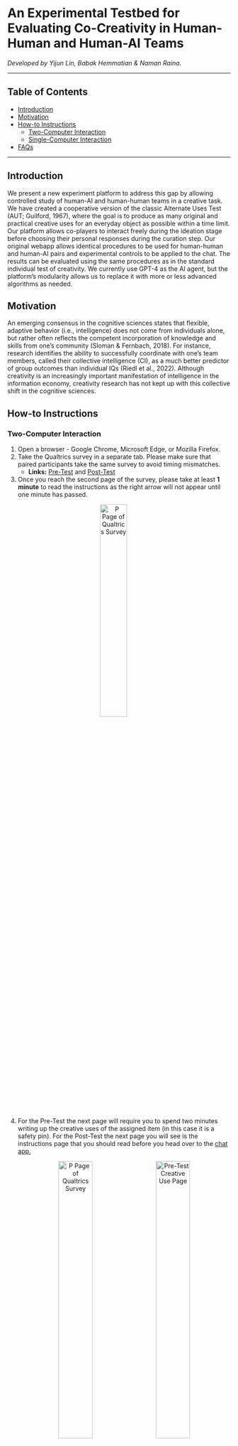 # An Experimental Testbed for Evaluating Co-Creativity in Human-Human and Human-AI Teams

*Developed by Yijun Lin, Babak Hemmatian & Naman Raina.*

---

## Table of Contents

- [Introduction](#introduction)
- [Motivation](#motivation)
- [How-to Instructions](#how-to-instructions)
  - [Two-Computer Interaction](#two-computer-interaction)
  - [Single-Computer Interaction](#single-computer-interaction)
- [FAQs](#faqs)

---

## Introduction

We present a new experiment platform to address this gap by allowing controlled study of human-AI and human-human teams in a creative task. We have created a cooperative version of the classic Alternate Uses Test (AUT; Guilford, 1967), where the goal is to produce as many original and practical creative uses for an everyday object as possible within a time limit. Our platform allows co-players to interact freely during the ideation stage before choosing their personal responses during the curation step. Our original webapp allows identical procedures to be used for human-human and human-AI pairs and experimental controls to be applied to the chat. The results can be evaluated using the same procedures as in the standard individual test of creativity. We currently use GPT-4 as the AI agent, but the platform’s modularity allows us to replace it with more or less advanced algorithms as needed.

## Motivation

An emerging consensus in the cognitive sciences states that flexible, adaptive behavior (i.e., intelligence) does not come from individuals alone, but rather often reflects the competent incorporation of knowledge and skills from one’s community (Sloman & Fernbach, 2018). For instance, research identifies the ability to successfully coordinate with one’s team members, called their collective intelligence (CI), as a much better predictor of group outcomes than individual IQs (Riedl et al., 2022). Although creativity is an increasingly important manifestation of intelligence in the information economy, creativity research has not kept up with this collective shift in the cognitive sciences.

## How-to Instructions

### Two-Computer Interaction

1. Open a browser - Google Chrome, Microsoft Edge, or Mozilla Firefox.
2. Take the Qualtrics survey in a separate tab. Please make sure that paired participants take the same survey to avoid timing mismatches.
   - **Links:** [Pre-Test](https://illinois.qualtrics.com/jfe/form/SV_eFeqLBEoz6mqcaq) and [Post-Test](https://illinois.qualtrics.com/jfe/form/SV_cNfEeh6SoG0OnnU)
3. Once you reach the second page of the survey, please take at least **1 minute** to read the instructions as the right arrow will not appear until one minute has passed.

<p align="center">
  <img src="content/third_qualtrics_one_minute.png" alt="P Page of Qualtrics Survey" width="35%" style="margin-right: 5%;">
</p>

4. For the Pre-Test the next page will require you to spend two minutes writing up the creative uses of the assigned item (in this case it is a safety pin).
   For the Post-Test the next page you will see is the instructions page that you should read before you head over to the [chat app.](https://aicreativity-frontend.onrender.com)

    <p align="center">
    <img src="content/fourth_qualtrics_pre.png" alt="P Page of Qualtrics Survey" width="40%" style="margin-right: 5%;">
    <img src="content/fifth_qualtrics_pre.png" alt="Pre-Test Creative Use Page" width="40%">
  </p>
  <p align="center">
    <em>Pre Test</em> &nbsp;&nbsp;&nbsp;&nbsp; <em>Post Test</em>
  </p>


5. For the Pre-Test you will see the following page. Please read the instructions **carefully** and use this link for the [chat app.](https://aicreativity-frontend.onrender.com)
For the Post-Test, after you are done with Round 1, please spend 5 minutes writing in detail to answer the prompt below.

   <p align="center">
    <img src="content/fifth_qualtrics_pre.png" alt="P Page of Qualtrics Survey" width="40%" style="margin-right: 5%;">
    <img src="content/sixth_qualtrics_pre.png" alt="Pre-Test Creative Use Page" width="40%">
  </p>
  <p align="center">
    <em>Pre Test</em> &nbsp;&nbsp;&nbsp;&nbsp; <em>Post Test</em>
  </p>

6. For the Pre-Test, once you are done with Round 1, please spend 5 minutes writing in detail to answer the prompt below. For the Post-Test, please follow the instructions below and begin matching again for the next round. 
    <p align="center">
    <img src="content/sixth_qualtrics_pre.png" alt="P Page of Qualtrics Survey" width="40%" style="margin-right: 5%;">
    <img src="content/seventh_qualtrics_pre.png" alt="Pre-Test Creative Use Page" width="40%">
  </p>
  <p align="center">
    <em>Pre Test</em> &nbsp;&nbsp;&nbsp;&nbsp; <em>Post Test</em>
  </p>

7. For the Pre-Test, please follow the instructions below and begin matching again for the next round. The above steps need to be repeated for both Pre/Post-Test until the end of the third round.

   <p align="center">
     <img src="content/seventh_qualtrics_pre.png" alt="Pre Test 2 Page" width="40%">
     <br>
     <em>Pre Test</em>
   </p>

8. The rest of the survey has very clear instructions and is easy to follow - if there are any questions please see the FAQs section.

### Single-Computer Interaction
1. Create two new tabs.
2. In both, head over to the [chat app](https://aicreativity-frontend.onrender.com/).
3. Please login or register with **two different** profiles when the login page appears. Also, make sure the usernames and avatars chosen are easy to identify.
4. Once the chat app page shows up, select 'match' in the top-left corner in both tabs.
5. Either use
## FAQs
### Where can I find the constant responses?
The link is [here.](https://github.com/foogeeks/AI-creativity/blob/3condition/server/config/constResponse.js)
### How do I match and chat?
1. Head over to the [chat app](https://aicreativity-frontend.onrender.com/).
2. You will be prompted to the following page:

   <p align="center">
     <img src="content/faq1.png" alt="Pre-Test Part 2 Page" width="800">
     <br>
     <em>Login Page for Chat App</em>
   </p>

3. Enter your information (note that registration requires a password confirmation).
4. Choose an avatar and type in your name as shown below:

   <p align="center">
     <img src="content/faq2.png" alt="Pre-Test Part 2 Page" width="400">
     <br>
     <em>Enter Name & Choose Avatar</em>
   </p>

5. You will see this screen (do refresh so that you can see the avatar on the top right). Click on "match".

   <p align="center">
     <img src="content/faq3.png" alt="Pre-Test Part 2 Page" width="1000">
     <br>
     <em>Match Page</em>
   </p>
   
7. You will be directed to the chat screen. Type "ready" to get started.

    <p align="center">
     <img src="content/faq4.png" alt="Pre-Test Part 2 Page" width="1000">
     <br>
     <em>Chat Page</em>
   </p>
   
### The chat app is unresponsive. What do I do?
Please refresh the page and the chat app will restart from the round (Human, Interactive AI, or Constant) you were currently in. If the problem persists, please log out and then log in again. 

### I want to provide feedback on the chat app. Who should I contact?
Please contact babak2@illinois.edu.
